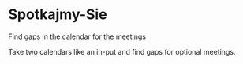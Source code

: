 # Spotkajmy-Sie
Find gaps in the calendar for the meetings

Take two calendars like an in-put and find gaps for optional meetings.
